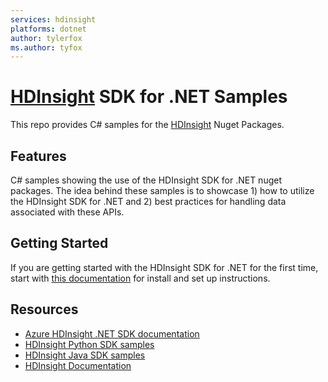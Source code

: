 ```yaml
---
services: hdinsight
platforms: dotnet
author: tylerfox
ms.author: tyfox
---
```


# [HDInsight](https://azure.microsoft.com/services/hdinsight/) SDK for .NET Samples

This repo provides C# samples for the [HDInsight](https://azure.microsoft.com/services/hdinsight/) Nuget Packages.

## Features

C# samples showing the use of the HDInsight SDK for .NET nuget packages. The idea behind these samples is to showcase 1) how to utilize the HDInsight SDK for .NET and 2) best practices for handling data associated with these APIs.

## Getting Started

If you are getting started with the HDInsight SDK for .NET for the first time, start with [this documentation](https://docs.microsoft.com/dotnet/api/overview/azure/hdinsight?view=azure-dotnet) for install and set up instructions.

## Resources

- [Azure HDInsight .NET SDK documentation](https://docs.microsoft.com/dotnet/api/overview/azure/hdinsight?view=azure-dotnet)
- [HDInsight Python SDK samples](https://github.com/Azure-Samples/hdinsight-python-sdk-samples)
- [HDInsight Java SDK samples](https://github.com/Azure-Samples/hdinsight-java-sdk-samples)
- [HDInsight Documentation](https://docs.microsoft.com/azure/hdinsight/)
